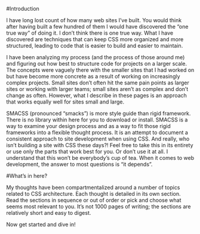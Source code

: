 #Introduction

I have long lost count of how many web sites I’ve built. You would think after having built a few hundred of them I would have discovered the “one true way” of doing it. I don’t think there is one true way. What I have discovered are techniques that can keep CSS more organized and more structured, leading to code that is easier to build and easier to maintain.

I have been analyzing my process (and the process of those around me) and figuring out how best to structure code for projects on a larger scale. The concepts were vaguely there with the smaller sites that I had worked on but have become more concrete as a result of working on increasingly complex projects. Small sites don’t often hit the same pain points as larger sites or working with larger teams; small sites aren’t as complex and don’t change as often. However, what I describe in these pages is an approach that works equally well for sites small and large.

SMACSS (pronounced “smacks”) is more style guide than rigid framework. There is no library within here for you to download or install. SMACSS is a way to examine your design process and as a way to fit those rigid frameworks into a flexible thought process. It is an attempt to document a consistent approach to site development when using CSS. And really, who isn’t building a site with CSS these days?! Feel free to take this in its entirety or use only the parts that work best for you. Or don’t use it at all. I understand that this won’t be everybody’s cup of tea. When it comes to web development, the answer to most questions is “it depends”.

#What’s in here?

My thoughts have been compartmentalized around a number of topics related to CSS architecture. Each thought is detailed in its own section. Read the sections in sequence or out of order or pick and choose what seems most relevant to you. It’s not 1000 pages of writing; the sections are relatively short and easy to digest.

Now get started and dive in!
